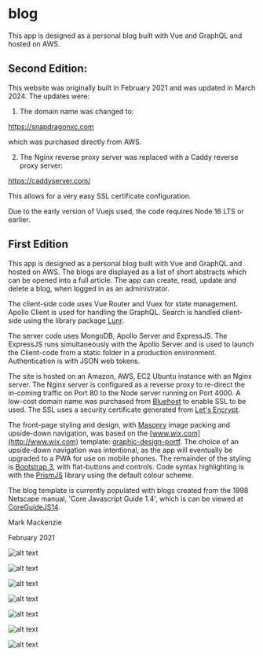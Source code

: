 # blog

This app is designed as a personal blog built with Vue and GraphQL and hosted on AWS.

## Second Edition:

This website was originally built in February 2021 and was updated in March 2024. The updates were:

1) The domain name was changed to:

https://snapdragonxc.com

which was purchased directly from AWS.

2) The Nginx reverse proxy server was replaced with a Caddy reverse proxy server: 

https://caddyserver.com/

This allows for a very easy SSL certificate configuration.

Due to the early version of Vuejs used, the code requires Node 16 LTS or earlier.

## First Edition

This app is designed as a personal blog built with Vue and GraphQL and hosted on AWS. The blogs are displayed as a list of short abstracts which can be opened into a full article. The app can create, read, update and delete a blog, when logged in as an administrator.

The client-side code uses Vue Router and Vuex for state management. Apollo Client is used for handling the GraphQL. Search is handled client-side using the library package [Lunr](https://lunrjs.com/). 

The server code uses MongoDB, Apollo Server and ExpressJS. The ExpressJS runs simultaneously with the Apollo Server and is used to launch the Client-code from a static folder in a production environment. Authentication is with JSON web tokens. 

The site is hosted on an Amazon, AWS, EC2 Ubuntu instance with an Nginx server. The Nginx server is configured as a reverse proxy to re-direct the in-coming traffic on Port 80 to the Node server running on Port 4000. A low-cost domain name was purchased from [Bluehost](https://www.bluehost.com/) to enable SSL to be used. The SSL uses a security certificate generated from [Let's Encrypt](https://letsencrypt.org/).

The front-page styling and design, with [Masonry](https://masonry.desandro.com/)  image packing and upside-down navigation, was based on the [www.wix.com](http://www.wix.com)  template: [graphic-design-portf](https://www.wix.com/demone2/graphic-design-portf). The choice of an upside-down navigation was intentional, as the app will eventually be upgraded to a PWA for use on mobile phones. The remainder of the styling is [Bootstrap 3](https://getbootstrap.com/docs/3.3/), with flat-buttons and controls. Code syntax highlighting is with the [PrismJS](http://prismjs.com) library using the default colour scheme.
          
The blog template is currently populated with blogs created from the 1998 Netscape manual, 'Core Javascript Guide 1.4', which is can be viewed at  [CoreGuideJS14](https://docs.huihoo.com/javascript/CoreGuideJS14/index.html).

Mark Mackenzie

February 2021

![alt text](https://github.com/mmackenzie-syd/blog/blob/master/screenshots/grey/home.png)

![alt text](https://github.com/mmackenzie-syd/blog/blob/master/screenshots/grey/blog.png)

![alt text](https://github.com/mmackenzie-syd/blog/blob/master/screenshots/grey/article.png)

![alt text](https://github.com/mmackenzie-syd/blog/blob/master/screenshots/grey/contact.png)

![alt text](https://github.com/mmackenzie-syd/blog/blob/master/screenshots/grey/login.png)

![alt text](https://github.com/mmackenzie-syd/blog/blob/master/screenshots/grey/admin.png)

![alt text](https://github.com/mmackenzie-syd/blog/blob/master/screenshots/grey/add.png)

